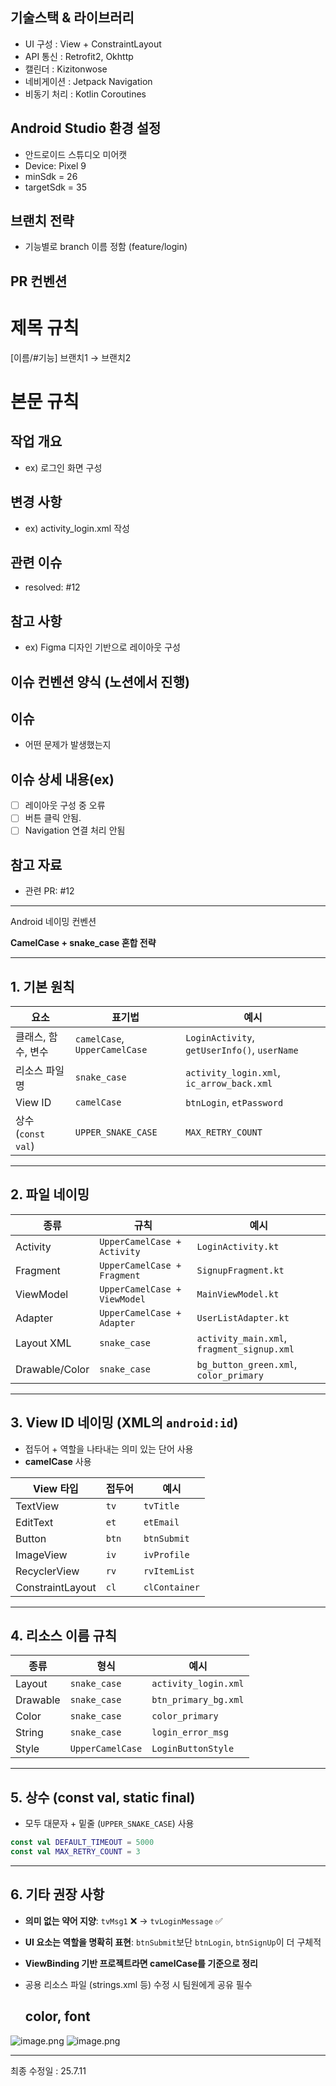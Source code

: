## 기술스택 & 라이브러리
- UI 구성 : View + ConstraintLayout
- API 통신 : Retrofit2, Okhttp
- 캘린더 : Kizitonwose
- 네비게이션 : Jetpack Navigation
- 비동기 처리 : Kotlin Coroutines

## Android Studio 환경 설정  
- 안드로이드 스튜디오 미어캣
- Device: Pixel 9
- minSdk = 26
- targetSdk = 35

## 브랜치 전략
- 기능별로 branch 이름 정함 (feature/login)

## PR 컨벤션
# 제목 규칙
[이름/#기능] 브랜치1 → 브랜치2

# 본문 규칙
##  작업 개요
- ex) 로그인 화면 구성

##  변경 사항
- ex) activity_login.xml 작성

##  관련 이슈
- resolved: #12

##  참고 사항
- ex) Figma 디자인 기반으로 레이아웃 구성


  
## 이슈 컨벤션 양식 (노션에서 진행)
  
 ## 이슈
- 어떤 문제가 발생했는지

## 이슈 상세 내용(ex)
- [ ] 레이아웃 구성 중 오류
- [ ] 버튼 클릭 안됨.
- [ ] Navigation 연결 처리 안됨

## 참고 자료
- 관련 PR: #12
<hr

##  Android 네이밍 컨벤션 

**CamelCase + snake_case 혼합 전략**

---

## 1.  기본 원칙

| 요소           | 표기법         | 예시                     |
|----------------|----------------|--------------------------|
| 클래스, 함수, 변수 | `camelCase`, `UpperCamelCase` | `LoginActivity`, `getUserInfo()`, `userName` |
| 리소스 파일명     | `snake_case`   | `activity_login.xml`, `ic_arrow_back.xml` |
| View ID         | `camelCase`    | `btnLogin`, `etPassword` |
| 상수 (`const val`) | `UPPER_SNAKE_CASE` | `MAX_RETRY_COUNT` |

---

## 2.  파일 네이밍

| 종류           | 규칙               | 예시                  |
|----------------|--------------------|-----------------------|
| Activity       | `UpperCamelCase + Activity` | `LoginActivity.kt`     |
| Fragment       | `UpperCamelCase + Fragment` | `SignupFragment.kt`    |
| ViewModel      | `UpperCamelCase + ViewModel`| `MainViewModel.kt`     |
| Adapter        | `UpperCamelCase + Adapter`  | `UserListAdapter.kt`   |
| Layout XML     | `snake_case`       | `activity_main.xml`, `fragment_signup.xml` |
| Drawable/Color | `snake_case`       | `bg_button_green.xml`, `color_primary` |

---

## 3. View ID 네이밍 (XML의 `android:id`)

- 접두어 + 역할을 나타내는 의미 있는 단어 사용  
- **camelCase** 사용

| View 타입    | 접두어 | 예시         |
|--------------|--------|--------------|
| TextView     | `tv`   | `tvTitle`     |
| EditText     | `et`   | `etEmail`     |
| Button       | `btn`  | `btnSubmit`   |
| ImageView    | `iv`   | `ivProfile`   |
| RecyclerView | `rv`   | `rvItemList`  |
| ConstraintLayout | `cl` | `clContainer` |

---

## 4. 리소스 이름 규칙

| 종류         | 형식        | 예시                  |
|--------------|-------------|-----------------------|
| Layout       | `snake_case`| `activity_login.xml`  |
| Drawable     | `snake_case`| `btn_primary_bg.xml`  |
| Color        | `snake_case`| `color_primary`       |
| String       | `snake_case`| `login_error_msg`     |
| Style        | `UpperCamelCase`| `LoginButtonStyle`|

---

## 5. 상수 (const val, static final)

- 모두 대문자 + 밑줄 (`UPPER_SNAKE_CASE`) 사용  
```kotlin
const val DEFAULT_TIMEOUT = 5000
const val MAX_RETRY_COUNT = 3
```

---

## 6. 기타 권장 사항

- **의미 없는 약어 지양**: `tvMsg1` ❌ → `tvLoginMessage` ✅  
- **UI 요소는 역할을 명확히 표현**: `btnSubmit`보단 `btnLogin`, `btnSignUp`이 더 구체적  
- **ViewBinding 기반 프로젝트라면 camelCase를 기준으로 정리**  
- 공용 리소스 파일 (strings.xml 등) 수정 시 팀원에게 공유 필수


  ## color, font

![image.png](attachment:7f700b91-96d3-4d4f-8c79-f07a417c04b4:image.png)
![image.png](attachment:9db0b061-dd83-461e-acdc-0db720387279:image.png)

---
최종 수정일 : 25.7.11



